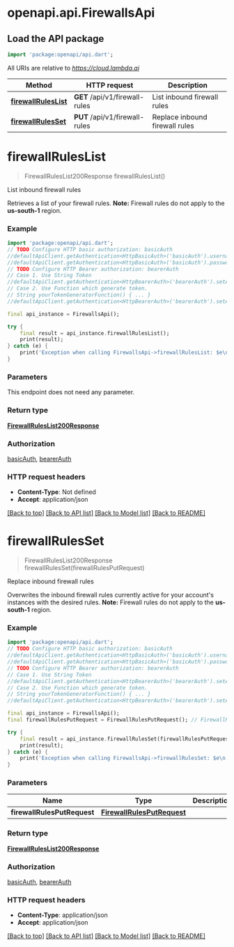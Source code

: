 # openapi.api.FirewallsApi

## Load the API package
```dart
import 'package:openapi/api.dart';
```

All URIs are relative to *https://cloud.lambda.ai*

Method | HTTP request | Description
------------- | ------------- | -------------
[**firewallRulesList**](FirewallsApi.md#firewallruleslist) | **GET** /api/v1/firewall-rules | List inbound firewall rules
[**firewallRulesSet**](FirewallsApi.md#firewallrulesset) | **PUT** /api/v1/firewall-rules | Replace inbound firewall rules


# **firewallRulesList**
> FirewallRulesList200Response firewallRulesList()

List inbound firewall rules

Retrieves a list of your firewall rules.  **Note:** Firewall rules do not apply to the **us-south-1** region.

### Example
```dart
import 'package:openapi/api.dart';
// TODO Configure HTTP basic authorization: basicAuth
//defaultApiClient.getAuthentication<HttpBasicAuth>('basicAuth').username = 'YOUR_USERNAME'
//defaultApiClient.getAuthentication<HttpBasicAuth>('basicAuth').password = 'YOUR_PASSWORD';
// TODO Configure HTTP Bearer authorization: bearerAuth
// Case 1. Use String Token
//defaultApiClient.getAuthentication<HttpBearerAuth>('bearerAuth').setAccessToken('YOUR_ACCESS_TOKEN');
// Case 2. Use Function which generate token.
// String yourTokenGeneratorFunction() { ... }
//defaultApiClient.getAuthentication<HttpBearerAuth>('bearerAuth').setAccessToken(yourTokenGeneratorFunction);

final api_instance = FirewallsApi();

try {
    final result = api_instance.firewallRulesList();
    print(result);
} catch (e) {
    print('Exception when calling FirewallsApi->firewallRulesList: $e\n');
}
```

### Parameters
This endpoint does not need any parameter.

### Return type

[**FirewallRulesList200Response**](FirewallRulesList200Response.md)

### Authorization

[basicAuth](../README.md#basicAuth), [bearerAuth](../README.md#bearerAuth)

### HTTP request headers

 - **Content-Type**: Not defined
 - **Accept**: application/json

[[Back to top]](#) [[Back to API list]](../README.md#documentation-for-api-endpoints) [[Back to Model list]](../README.md#documentation-for-models) [[Back to README]](../README.md)

# **firewallRulesSet**
> FirewallRulesList200Response firewallRulesSet(firewallRulesPutRequest)

Replace inbound firewall rules

Overwrites the inbound firewall rules currently active for your account's instances with the desired rules.  **Note:** Firewall rules do not apply to the **us-south-1** region.

### Example
```dart
import 'package:openapi/api.dart';
// TODO Configure HTTP basic authorization: basicAuth
//defaultApiClient.getAuthentication<HttpBasicAuth>('basicAuth').username = 'YOUR_USERNAME'
//defaultApiClient.getAuthentication<HttpBasicAuth>('basicAuth').password = 'YOUR_PASSWORD';
// TODO Configure HTTP Bearer authorization: bearerAuth
// Case 1. Use String Token
//defaultApiClient.getAuthentication<HttpBearerAuth>('bearerAuth').setAccessToken('YOUR_ACCESS_TOKEN');
// Case 2. Use Function which generate token.
// String yourTokenGeneratorFunction() { ... }
//defaultApiClient.getAuthentication<HttpBearerAuth>('bearerAuth').setAccessToken(yourTokenGeneratorFunction);

final api_instance = FirewallsApi();
final firewallRulesPutRequest = FirewallRulesPutRequest(); // FirewallRulesPutRequest | 

try {
    final result = api_instance.firewallRulesSet(firewallRulesPutRequest);
    print(result);
} catch (e) {
    print('Exception when calling FirewallsApi->firewallRulesSet: $e\n');
}
```

### Parameters

Name | Type | Description  | Notes
------------- | ------------- | ------------- | -------------
 **firewallRulesPutRequest** | [**FirewallRulesPutRequest**](FirewallRulesPutRequest.md)|  | 

### Return type

[**FirewallRulesList200Response**](FirewallRulesList200Response.md)

### Authorization

[basicAuth](../README.md#basicAuth), [bearerAuth](../README.md#bearerAuth)

### HTTP request headers

 - **Content-Type**: application/json
 - **Accept**: application/json

[[Back to top]](#) [[Back to API list]](../README.md#documentation-for-api-endpoints) [[Back to Model list]](../README.md#documentation-for-models) [[Back to README]](../README.md)

